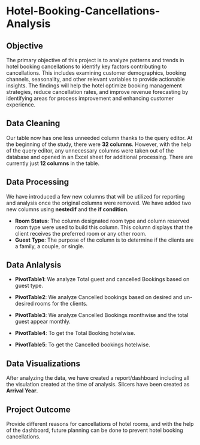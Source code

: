 # Hotel-Booking-Cancellations-Analysis

## Objective

The primary objective of this project is to analyze patterns and trends in hotel booking cancellations to identify key factors contributing to cancellations. This includes examining customer demographics, booking channels, seasonality, and other relevant variables to provide actionable insights. The findings will help the hotel optimize booking management strategies, reduce cancellation rates, and improve revenue forecasting by identifying areas for process improvement and enhancing customer experience.

## Data Cleaning 

Our table now has one less unneeded column thanks to the query editor. At the beginning of the study, there were **32 columns**. However, with the help of the query editor, any unnecessary columns were taken out of the database and opened in an Excel sheet for additional processing. There are currently just **12 columns** in the table.

## Data Processing

We have introduced a few new columns that will be utilized for reporting and analysis once the original columns were removed. We have added two new columns using **nestedif** and the **if condition**.

- **Room Status**: The column designated room type and column reserved room type were used to build this column. This column displays that the client receives the preferred room or any other room.
- **Guest Type**: The purpose of the column is to determine if the clients are a family, a couple, or single.

## Data Anlalysis

- **PivotTable1**: We analyze Total guest and cancelled Bookings based on guest type.

- **PivotTable2**: We analyze Cancelled bookings based on desired and un-desired rooms for the clients.

- **PivotTable3**: We analyze Cancelled Bookings monthwise and the total guest appear monthly.

- **PivotTable4**: To get the Total Booking hotelwise.

- **PivotTable5**: To get the Cancelled bookings hotelwise.

## Data Visualizations

After analyzing the data, we have created a report/dashboard including all the visulation created at the time of analysis. Slicers have been created as **Arrival Year**.

## Project Outcome

Provide different reasons for cancellations of hotel rooms, and with the help of the dashboard, future planning can be done to prevent hotel booking cancellations.
